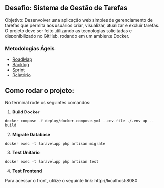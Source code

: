 ## Desafio: Sistema de Gestão de Tarefas

Objetivo: Desenvolver uma aplicação web simples de gerenciamento de tarefas que permita aos usuários criar, visualizar, atualizar e excluir tarefas. O projeto deve ser feito utilizando as tecnologias solicitadas e disponibilizado no GitHub, rodando em um ambiente Docker.

### Metodologias Ágeis:

- [RoadMap](RoadMap.pdf)
- [Backlog](Backlog.pdf)
- [Sprint](Sprints.pdf)
- [Relatório](Relatório.pdf)

## Como rodar o projeto:

No terminal rode os seguintes comandos:

1. **Build Docker**
```
docker compose -f deploy/docker-compose.yml --env-file ./.env up --build
```

2. **Migrate Database**
```
docker exec -t laravelapp php artisan migrate
```

3. **Test Unitário**
```
docker exec -t laravelapp php artisan test
```

4. **Test Frontend**

Para acessar o front, utilize o seguinte link: http://localhost:8080
